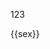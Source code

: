 <script src="https://cdn.bootcss.com/jquery/3.3.1/jquery.min.js"></script>
<script src="https://cdn.jsdelivr.net/npm/vue/dist/vue.js"></script>
<script>
	window.onload=function(){
		$('.page-header').remove();
		$('.site-footer').remove();
	}
</script>
<div id="main" class="main">
	<p>123</p>
	<p>{{sex}}</p>
</div>


<script type="text/javascript">
									
	var vm=new Vue({
		el:'#main',
		data:{
			name:'曹后成',
			birth:'1995-09-10',
			sex:'男'
		}
	})
</script>



